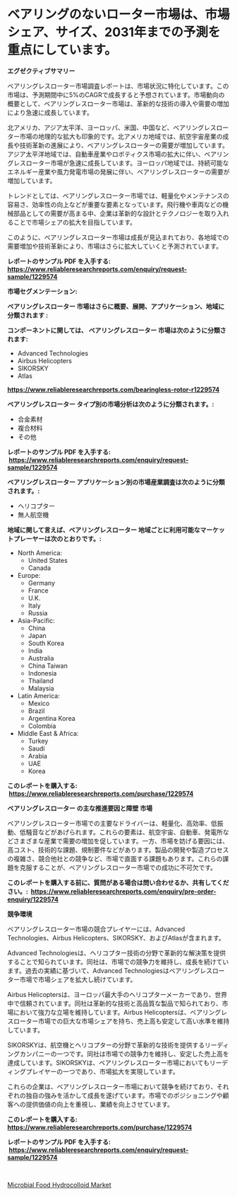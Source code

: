 <p><h1>ベアリングのないローター市場は、市場シェア、サイズ、2031年までの予測を重点にしています。</h1></p><p><strong>エグゼクティブサマリー</strong></p>
<p><p>ベアリングレスローター市場調査レポートは、市場状況に特化しています。この市場は、予測期間中に5%のCAGRで成長すると予想されています。市場動向の概要として、ベアリングレスローター市場は、革新的な技術の導入や需要の増加により急速に成長しています。</p><p>北アメリカ、アジア太平洋、ヨーロッパ、米国、中国など、ベアリングレスローター市場の地理的な拡大も印象的です。北アメリカ地域では、航空宇宙産業の成長や技術革新の進展により、ベアリングレスローターの需要が増加しています。アジア太平洋地域では、自動車産業やロボティクス市場の拡大に伴い、ベアリングレスローター市場が急速に成長しています。ヨーロッパ地域では、持続可能なエネルギー産業や風力発電市場の発展に伴い、ベアリングレスローターの需要が増加しています。</p><p>トレンドとしては、ベアリングレスローター市場では、軽量化やメンテナンスの容易さ、効率性の向上などが重要な要素となっています。飛行機や車両などの機械部品としての需要が高まる中、企業は革新的な設計とテクノロジーを取り入れることで市場シェアの拡大を目指しています。</p><p>このように、ベアリングレスローター市場は成長が見込まれており、各地域での需要増加や技術革新により、市場はさらに拡大していくと予測されています。</p></p>
<p><strong>レポートのサンプル PDF を入手する: <a href="https://www.reliableresearchreports.com/enquiry/request-sample/1229574">https://www.reliableresearchreports.com/enquiry/request-sample/1229574</a></strong></p>
<p><strong>市場セグメンテーション:</strong></p>
<p><strong> ベアリングレスローター 市場はさらに概要、展開、アプリケーション、地域に分類されます :</strong></p>
<p><strong>コンポーネントに関しては、 ベアリングレスローター 市場は次のように分類されます: &nbsp;</strong></p>
<p><ul><li>Advanced Technologies</li><li>Airbus Helicopters</li><li>SIKORSKY</li><li>Atlas</li></ul></p>
<p><strong><a href="https://www.reliableresearchreports.com/bearingless-rotor-r1229574">https://www.reliableresearchreports.com/bearingless-rotor-r1229574</a></strong></p>
<p><strong> ベアリングレスローター タイプ別の市場分析は次のように分類されます。:</strong></p>
<p><ul><li>合金素材</li><li>複合材料</li><li>その他</li></ul></p>
<p><strong>レポートのサンプル PDF を入手する: &nbsp;<a href="https://www.reliableresearchreports.com/enquiry/request-sample/1229574">https://www.reliableresearchreports.com/enquiry/request-sample/1229574</a></strong></p>
<p><strong> ベアリングレスローター アプリケーション別の市場産業調査は次のように分類されます。:</strong></p>
<p><ul><li>ヘリコプター</li><li>無人航空機</li></ul></p>
<p><strong>地域に関して言えば、ベアリングレスローター 地域ごとに利用可能なマーケットプレーヤーは次のとおりです。:</strong></p>
<p><ul>
    <li>
        North America:
        <ul>
            <li>United States</li>
            <li>Canada</li>
        </ul>
    </li>
    <li>
        Europe:
        <ul>
            <li>Germany</li>
            <li>France</li>
            <li>U.K.</li>
            <li>Italy</li>
            <li>Russia</li>
        </ul>
    </li>
    <li>
        Asia-Pacific:
        <ul>
            <li>China</li>
            <li>Japan</li>
            <li>South Korea</li>
            <li>India</li>
            <li>Australia</li>
            <li>China Taiwan</li>
            <li>Indonesia</li>
            <li>Thailand</li>
            <li>Malaysia</li>
        </ul>
    </li>
    <li>
        Latin America:
        <ul>
            <li>Mexico</li>
            <li>Brazil</li>
            <li>Argentina Korea</li>
            <li>Colombia</li>
        </ul>
    </li>
    <li>
        Middle East & Africa:
        <ul>
            <li>Turkey</li>
            <li>Saudi</li>
            <li>Arabia</li>
            <li>UAE</li>
            <li>Korea</li>
        </ul>
    </li>
    </ul></p>
<p><strong>このレポートを購入する: &nbsp;<a href="https://www.reliableresearchreports.com/purchase/1229574">https://www.reliableresearchreports.com/purchase/1229574</a></strong></p>
<p><strong>ベアリングレスローター の主な推進要因と障壁 市場</strong></p>
<p><p>ベアリングレスローター市場での主要なドライバーは、軽量化、高効率、低振動、低騒音などがあげられます。これらの要素は、航空宇宙、自動車、発電所などさまざまな産業で需要の増加を促しています。一方、市場を妨げる要因には、高コスト、技術的な課題、規制要件などがあります。製品の開発や製造プロセスの複雑さ、競合他社との競争など、市場で直面する課題もあります。これらの課題を克服することが、ベアリングレスローター市場での成功に不可欠です。</p></p>
<p><strong>このレポートを購入する前に、質問がある場合は問い合わせるか、共有してください。:&nbsp; <a href="https://www.reliableresearchreports.com/enquiry/pre-order-enquiry/1229574">https://www.reliableresearchreports.com/enquiry/pre-order-enquiry/1229574</a></strong></p>
<p><strong>競争環境</strong></p>
<p><p>ベアリングレスローター市場の競合プレイヤーには、Advanced Technologies、Airbus Helicopters、SIKORSKY、およびAtlasが含まれます。</p><p>Advanced Technologiesは、ヘリコプター技術の分野で革新的な解決策を提供することで知られています。同社は、市場での競争力を維持し、成長を続けています。過去の実績に基づいて、Advanced Technologiesはベアリングレスローター市場で市場シェアを拡大し続けています。</p><p>Airbus Helicoptersは、ヨーロッパ最大手のヘリコプターメーカーであり、世界中で信頼されています。同社は革新的な技術と高品質な製品で知られており、市場において強力な立場を維持しています。Airbus Helicoptersは、ベアリングレスローター市場での巨大な市場シェアを持ち、売上高も安定して高い水準を維持しています。</p><p>SIKORSKYは、航空機とヘリコプターの分野で革新的な技術を提供するリーディングカンパニーの一つです。同社は市場での競争力を維持し、安定した売上高を達成しています。SIKORSKYは、ベアリングレスローター市場においてもリーディングプレイヤーの一つであり、市場拡大を実現しています。</p><p>これらの企業は、ベアリングレスローター市場において競争を続けており、それぞれの独自の強みを活かして成長を遂げています。市場でのポジショニングや顧客への提供価値の向上を重視し、業績を向上させています。</p></p>
<p><strong>このレポートを購入する: &nbsp; <a href="https://www.reliableresearchreports.com/purchase/1229574">https://www.reliableresearchreports.com/purchase/1229574</a></strong></p>
<p><strong>レポートのサンプル PDF を入手する: &nbsp;<a href="https://www.reliableresearchreports.com/enquiry/request-sample/1229574">https://www.reliableresearchreports.com/enquiry/request-sample/1229574</a></strong><strong></strong></p>
<p>&nbsp;</p>
<p><p><a href="https://funky-papaya-cf4.notion.site/Microbial-Food-Hydrocolloid-Market-Exploring-Market-Share-Market-Trends-and-Future-Growth-d562c7920240414597bcf0fcc377a914">Microbial Food Hydrocolloid Market</a></p></p>